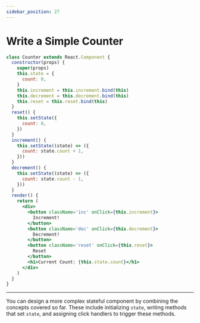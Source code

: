 ```yaml
---
sidebar_position: 27
---
```


# Write a Simple Counter

```jsx
class Counter extends React.Component {
  constructor(props) {
    super(props)
    this.state = {
      count: 0,
    }
    this.increment = this.increment.bind(this)
    this.decrement = this.decrement.bind(this)
    this.reset = this.reset.bind(this)
  }
  reset() {
    this.setState({
      count: 0,
    })
  }
  increment() {
    this.setState((state) => ({
      count: state.count + 1,
    }))
  }
  decrement() {
    this.setState((state) => ({
      count: state.count - 1,
    }))
  }
  render() {
    return (
      <div>
        <button className='inc' onClick={this.increment}>
          Increment!
        </button>
        <button className='dec' onClick={this.decrement}>
          Decrement!
        </button>
        <button className='reset' onClick={this.reset}>
          Reset
        </button>
        <h1>Current Count: {this.state.count}</h1>
      </div>
    )
  }
}
```

---

You can design a more complex stateful component by combining the concepts covered so far. These include initializing `state`, writing methods that set `state`, and assigning click handlers to trigger these methods.

